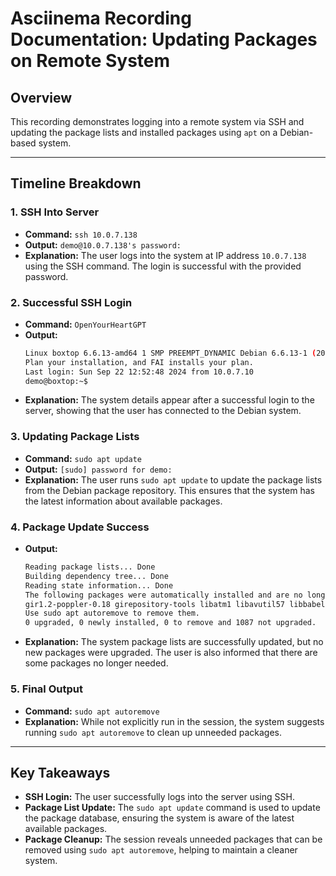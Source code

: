 # Asciinema Recording Documentation: Updating Packages on Remote System

## Overview
This recording demonstrates logging into a remote system via SSH and updating the package lists and installed packages using `apt` on a Debian-based system.

---

## Timeline Breakdown

### 1. **SSH Into Server**
- **Command:** `ssh 10.0.7.138`
- **Output:** `demo@10.0.7.138's password:`
- **Explanation:** The user logs into the system at IP address `10.0.7.138` using the SSH command. The login is successful with the provided password.

### 2. **Successful SSH Login**
- **Command:** `OpenYourHeartGPT`
- **Output:** 
    ```bash
    Linux boxtop 6.6.13-amd64 1 SMP PREEMPT_DYNAMIC Debian 6.6.13-1 (2024-01-20) x86_64
    Plan your installation, and FAI installs your plan.
    Last login: Sun Sep 22 12:52:48 2024 from 10.0.7.10
    demo@boxtop:~$
    ```
- **Explanation:** The system details appear after a successful login to the server, showing that the user has connected to the Debian system.

### 3. **Updating Package Lists**
- **Command:** `sudo apt update`
- **Output:** `[sudo] password for demo:`
- **Explanation:** The user runs `sudo apt update` to update the package lists from the Debian package repository. This ensures that the system has the latest information about available packages.

### 4. **Package Update Success**
- **Output:** 
    ```bash
    Reading package lists... Done
    Building dependency tree... Done
    Reading state information... Done
    The following packages were automatically installed and are no longer required:
    gir1.2-poppler-0.18 girepository-tools libatm1 libavutil57 libbabeltrace1 ...
    Use sudo apt autoremove to remove them.
    0 upgraded, 0 newly installed, 0 to remove and 1087 not upgraded.
    ```
- **Explanation:** The system package lists are successfully updated, but no new packages were upgraded. The user is also informed that there are some packages no longer needed.

### 5. **Final Output**
- **Command:** `sudo apt autoremove`
- **Explanation:** While not explicitly run in the session, the system suggests running `sudo apt autoremove` to clean up unneeded packages.

---

## Key Takeaways
- **SSH Login:** The user successfully logs into the server using SSH.
- **Package List Update:** The `sudo apt update` command is used to update the package database, ensuring the system is aware of the latest available packages.
- **Package Cleanup:** The session reveals unneeded packages that can be removed using `sudo apt autoremove`, helping to maintain a cleaner system.
